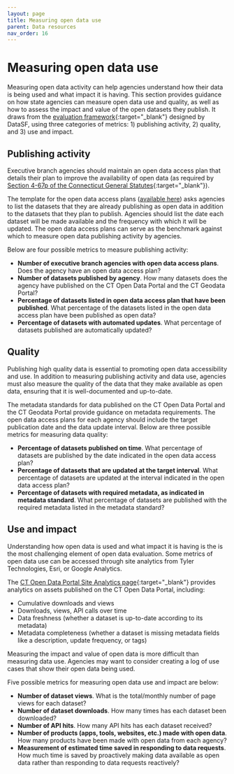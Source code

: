 ```yaml
---
layout: page
title: Measuring open data use
parent: Data resources
nav_order: 16
---
```


# Measuring open data use 

Measuring open data activity can help agencies understand how their data is being used and what impact it is having. This section provides guidance on how state agencies can measure open data use and quality, as well as how to assess the impact and value of the open datasets they publish. It draws from the [evaluation framework](https://docs.google.com/document/d/1O_M0m35ydqLyYb4YLr35YiJPPcCUnm68g-gu6-hQJvc/){:target="_blank"} designed by DataSF, using three categories of metrics: 1) publishing activity, 2) quality, and 3) use and impact.

## Publishing activity 

Executive branch agencies should maintain an open data access plan that details their plan to improve the availability of open data (as required by [Section 4-67p of the Connecticut General Statutes](https://www.cga.ct.gov/current/pub/chap_050.htm#sec_4-67p){:target="_blank"}).

The template for the open data access plans ([available here](https://portal.ct.gov/-/media/CT-Data/Open-Data-Access-Plan-Form-V2.xlsx)) asks agencies to list the datasets that they are already publishing as open data in addition to the datasets that they plan to publish. Agencies should list the date each dataset will be made available and the frequency with which it will be updated. The open data access plans can serve as the benchmark against which to measure open data publishing activity by agencies. 

Below are four possible metrics to measure publishing activity: 

* **Number of executive branch agencies with open data access plans**. Does the agency have an open data access plan? 
* **Number of datasets published by agency**. How many datasets does the agency have published on the CT Open Data Portal and the CT Geodata Portal? 
* **Percentage of datasets listed in open data access plan that have been published**. What percentage of the datasets listed in the open data access plan have been published as open data? 
* **Percentage of datasets with automated updates**. What percentage of datasets published are automatically updated?

## Quality 

Publishing high quality data is essential to promoting open data accessibility and use. In addition to measuring publishing activity and data use, agencies must also measure the quality of the data that they make available as open data, ensuring that it is well-documented and up-to-date. 

The metadata standards for data published on the CT Open Data Portal and the CT Geodata Portal provide guidance on metadata requirements. The open data access plans for each agency should include the target publication date and the data update interval. Below are three possible metrics for measuring data quality: 

* **Percentage of datasets published on time**. What percentage of datasets are published by the date indicated in the open data access plan? 
* **Percentage of datasets that are updated at the target interval**. What percentage of datasets are updated at the interval indicated in the open data access plan? 
* **Percentage of datasets with required metadata, as indicated in metadata standard**. What percentage of datasets are published with the required metadata listed in the metadata standard? 

## Use and impact 

Understanding how open data is used and what impact it is having is the is the most challenging element of open data evaluation. Some metrics of open data use can be accessed through site analytics from Tyler Technologies, Esri, or Google Analytics. 

The [CT Open Data Portal Site Analytics page](https://data.ct.gov/stories/s/y3mx-yu9u){:target="_blank"} provides analytics on assets published on the CT Open Data Portal, including:

* Cumulative downloads and views
* Downloads, views, API calls over time 
* Data freshness (whether a dataset is up-to-date according to its metadata)
* Metadata completeness (whether a dataset is missing metadata fields like a description, update frequency, or tags) 

Measuring the impact and value of open data is more difficult than measuring data use. Agencies may want to consider creating a log of use cases that show their open data being used. 

Five possible metrics for measuring open data use and impact are below: 

* **Number of dataset views**. What is the total/monthly number of page views for each dataset?
* **Number of dataset downloads**. How many times has each dataset been downloaded? 
* **Number of API hits**. How many API hits has each dataset received? 
* **Number of products (apps, tools, websites, etc.) made with open data**. How many products have been made with open data from each agency? 
* **Measurement of estimated time saved in responding to data requests**. How much time is saved by proactively making data available as open data rather than responding to data requests reactively?
